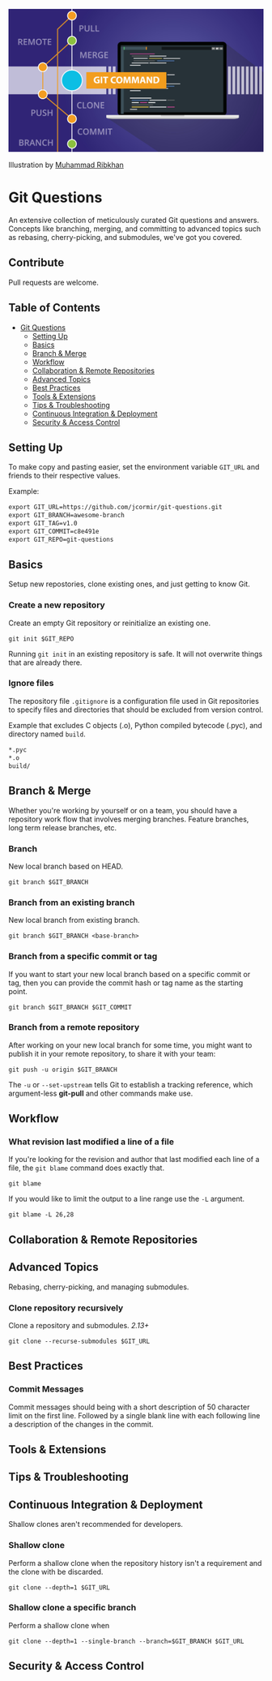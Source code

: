 ![Cover Image](cover.jpg)

Illustration by [Muhammad Ribkhan](https://www.vecteezy.com/members/khan-zein554159)

# Git Questions

An extensive collection of meticulously curated Git questions and answers. Concepts like branching, merging, and committing to advanced topics such as rebasing, cherry-picking, and submodules, we've got you covered.

## Contribute

Pull requests are welcome.

## Table of Contents

- [Git Questions](#git-questions)
  - [Setting Up](#setting-up)
  - [Basics](#basics)
  - [Branch & Merge](#branch--merge)
  - [Workflow](#workflow) 
  - [Collaboration & Remote Repositories](#collaboration--remote-repositories)
  - [Advanced Topics](#advanced-topics)
  - [Best Practices](#best-practices)
  - [Tools & Extensions](#tools--extensions)
  - [Tips & Troubleshooting](#tips--troubleshooting)
  - [Continuous Integration & Deployment](#continuous-integration--deployment)
  - [Security & Access Control](#security--access-control)

## Setting Up

To make copy and pasting easier, set the environment variable `GIT_URL` and friends to their respective
values.

Example:

```
export GIT_URL=https://github.com/jcormir/git-questions.git
export GIT_BRANCH=awesome-branch
export GIT_TAG=v1.0
export GIT_COMMIT=c8e491e
export GIT_REPO=git-questions
```

## Basics

Setup new repostories, clone existing ones, and just getting to know Git.

### Create a new repository

Create an empty Git repository or reinitialize an existing one.

```
git init $GIT_REPO
```

Running `git init` in an existing repository is safe. It will not overwrite things that
are already there.

### Ignore files

The repository file `.gitignore` is a configuration file used in Git repositories to specify
files and directories that should be excluded from version control.

Example that excludes C objects (.o), Python compiled bytecode (.pyc), and directory named `build`.

```
*.pyc
*.o
build/
```

## Branch & Merge

Whether you're working by yourself or on a team, you should have a repository work flow
that involves merging branches. Feature branches, long term release branches, etc.

### Branch

New local branch based on HEAD.

```
git branch $GIT_BRANCH
```

### Branch from an existing branch

New local branch from existing branch.

```
git branch $GIT_BRANCH <base-branch>
```

### Branch from a specific commit or tag

If you want to start your new local branch based on a specific commit or tag, then
you can provide the commit hash or tag name as the starting point.

```
git branch $GIT_BRANCH $GIT_COMMIT
```

### Branch from a remote repository

After working on your new local branch for some time, you might want to publish it in your
remote repository, to share it with your team:

```
git push -u origin $GIT_BRANCH
```

The `-u` or `--set-upstream` tells Git to establish a tracking reference, which argument-less **git-pull** and other commands
make use.

## Workflow

### What revision last modified a line of a file

If you're looking for the revision and author that last modified each line of a 
file, the `git blame` command does exactly that.

```
git blame
```

If you would like to limit the output to a line range use the `-L` argument.

```
git blame -L 26,28
```

## Collaboration & Remote Repositories
## Advanced Topics

Rebasing, cherry-picking, and managing submodules.

### Clone repository recursively

Clone a repository and submodules. *2.13+*

```
git clone --recurse-submodules $GIT_URL
```

## Best Practices

### Commit Messages

Commit messages should being with a short description of 50 character limit on the first line. Followed
by a single blank line with each following line a description of the changes in the commit.

## Tools & Extensions
## Tips & Troubleshooting

## Continuous Integration & Deployment

Shallow clones aren't recommended for developers.

### Shallow clone

Perform a shallow clone when the repository history isn't a requirement and the clone with be
discarded.

```
git clone --depth=1 $GIT_URL
```

### Shallow clone a specific branch

Perform a shallow clone when 

```
git clone --depth=1 --single-branch --branch=$GIT_BRANCH $GIT_URL
```

## Security & Access Control
